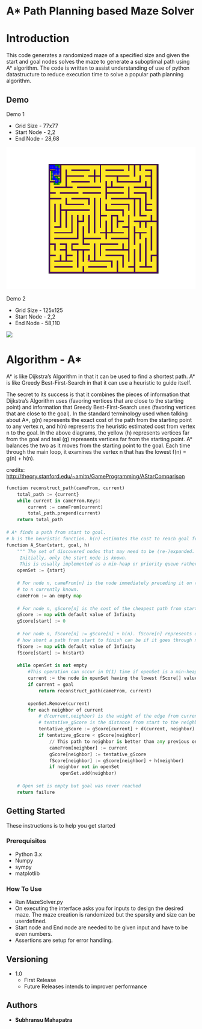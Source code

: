 # A* Path Planning based Maze Solver

# Introduction
This code generates a randomized maze of a specified size and given the start and goal nodes solves the maze to generate a suboptimal path using A* algorithm. The code is written to assist understanding of use of python datastructure to reduce execution time to solve a popular path planning algorithm.

## Demo
Demo 1
- Grid Size - 77x77
- Start Node - 2,2
- End Node - 28,68


![](Image_Demo1.gif)

Demo 2
- Grid Size - 125x125
- Start Node - 2,2
- End Node - 58,110


![](Image_Demo2.gif)

# Algorithm - A* 
A* is like Dijkstra’s Algorithm in that it can be used to find a shortest path. A* is like Greedy Best-First-Search in that it can use a heuristic to guide itself.

The secret to its success is that it combines the pieces of information that Dijkstra’s Algorithm uses (favoring vertices that are close to the starting point) and information that Greedy Best-First-Search uses (favoring vertices that are close to the goal). In the standard terminology used when talking about A*, g(n) represents the exact cost of the path from the starting point to any vertex n, and h(n) represents the heuristic estimated cost from vertex n to the goal. In the above diagrams, the yellow (h) represents vertices far from the goal and teal (g) represents vertices far from the starting point. A* balances the two as it moves from the starting point to the goal. Each time through the main loop, it examines the vertex n that has the lowest f(n) = g(n) + h(n).

credits: http://theory.stanford.edu/~amitp/GameProgramming/AStarComparison
``` Python
function reconstruct_path(cameFrom, current)
    total_path := {current}
    while current in cameFrom.Keys:
        current := cameFrom[current]
        total_path.prepend(current)
    return total_path

# A* finds a path from start to goal.
# h is the heuristic function. h(n) estimates the cost to reach goal from node n.
function A_Star(start, goal, h)
    """ The set of discovered nodes that may need to be (re-)expanded.
     Initially, only the start node is known.
     This is usually implemented as a min-heap or priority queue rather than a hash-set."""
    openSet := {start}

    # For node n, cameFrom[n] is the node immediately preceding it on the cheapest path from start
    # to n currently known.
    cameFrom := an empty map

    # For node n, gScore[n] is the cost of the cheapest path from start to n currently known.
    gScore := map with default value of Infinity
    gScore[start] := 0

    # For node n, fScore[n] := gScore[n] + h(n). fScore[n] represents our current best guess as to
    # how short a path from start to finish can be if it goes through n.
    fScore := map with default value of Infinity
    fScore[start] := h(start)

    while openSet is not empty
        #This operation can occur in O(1) time if openSet is a min-heap or a priority queue
        current := the node in openSet having the lowest fScore[] value
        if current = goal
            return reconstruct_path(cameFrom, current)

        openSet.Remove(current)
        for each neighbor of current
            # d(current,neighbor) is the weight of the edge from current to neighbor
            # tentative_gScore is the distance from start to the neighbor through current
            tentative_gScore := gScore[current] + d(current, neighbor)
            if tentative_gScore < gScore[neighbor]
                // This path to neighbor is better than any previous one. Record it!
                cameFrom[neighbor] := current
                gScore[neighbor] := tentative_gScore
                fScore[neighbor] := gScore[neighbor] + h(neighbor)
                if neighbor not in openSet
                    openSet.add(neighbor)

    # Open set is empty but goal was never reached
    return failure
   ```
   
## Getting Started

These instructions is to help you get started

### Prerequisites

- Python 3.x
- Numpy
- sympy
- matplotlib

### How To Use
- Run MazeSolver.py
- On executing the interface asks you for inputs to design the desired maze. The maze creation is randomized but the sparsity and size can be userdefined.
- Start node and End node are needed to be given input and have to be even numbers.
- Assertions are setup for error handling.

## Versioning
- 1.0
    - First Release
    - Future Releases intends to improver performance


## Authors

* **Subhransu Mahapatra** 



 
